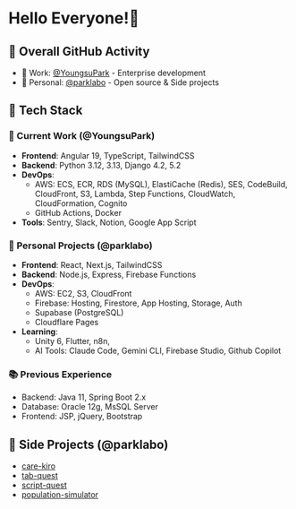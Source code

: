 # Hello Everyone!👋

## 👥 Overall GitHub Activity
  - 🏢 Work: [@YoungsuPark](https://github.com/YoungsuPark) - Enterprise development
  - 👤 Personal: [@parklabo](https://github.com/parklabo) - Open source & Side projects

## 🔧 Tech Stack
  ### 🏢 Current Work (@YoungsuPark)
  - **Frontend**: Angular 19, TypeScript, TailwindCSS
  - **Backend**: Python 3.12, 3.13, Django 4.2, 5.2
  - **DevOps**:
    - AWS: ECS, ECR, RDS (MySQL), ElastiCache (Redis), SES, CodeBuild, CloudFront, S3,
  Lambda, Step Functions, CloudWatch, CloudFormation, Cognito
    - GitHub Actions, Docker
  - **Tools**: Sentry, Slack, Notion, Google App Script

  ### 👤 Personal Projects (@parklabo)
  - **Frontend**: React, Next.js, TailwindCSS
  - **Backend**: Node.js, Express, Firebase Functions
  - **DevOps**:
    - AWS: EC2, S3, CloudFront
    - Firebase: Hosting, Firestore, App Hosting, Storage, Auth
    - Supabase (PostgreSQL)
    - Cloudflare Pages
  - **Learning**:
    - Unity 6, Flutter, n8n,
    - AI Tools: Claude Code, Gemini CLI, Firebase Studio, Github Copilot

  ### 📚 Previous Experience
  - Backend: Java 11, Spring Boot 2.x
  - Database: Oracle 12g, MsSQL Server
  - Frontend: JSP, jQuery, Bootstrap

## 🧪 Side Projects (@parklabo)
  - [care-kiro](https://care-kiro.com/)
  - [tab-quest](https://github.com/parklabo/tab-quest/)
  - [script-quest](https://script-quest.park-labs.com/)
  - [population-simulator](https://population-simulator.park-labs.com/)
